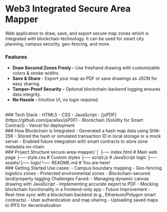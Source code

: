# Web3 Integrated Secure Area Mapper
Web application to draw, save, and export secure map zones which is integrated with blockchain technology. It can be used for smart city planning, campus security, geo-fencing, and more.
### Features
- **Draw Secured Zones Freely -** Use freehand drawing with customizable colors & stroke widths.
- **Save & Share -** Export your map as PDF or save drawings as JSON for easy sharing.
- **Tamper-Proof Security -** Optional blockchain-backend logging ensures data integrity.
- **No Hassle -** Intuitive UI, no login required.
<br/>
### Tech Stack
- HTML5
- CSS
- JavaScript
- [jsPDF](https://github.com/parallax/jsPDF)
- Blockchain (Solidity for Smart Contract)
- Vercel for deployment
<br/>
### How Blockchain is Integrated
- Generated a hash map data using SHA-256
- Stored the hash or simulated transaction ID in local storage or a mock server
- Enabled future integration with smart contracts to store zone metadata on-chain
  <br/>
### Project Structure
secure-area-mapper/ │ ├── index.html # Main web page ├── style.css # Custom styles ├── script.js # JavaScript logic ├── assets/├── logo/└── README.md # You are here!
<br/>
### Getting Started
Use cases:
- Campus boundary mapping
- Geo-fencing logistics zones
- Protected environmental zones
- Blockchain-secured land/property tagging
Challenges Faced:
- Managing dynamic canvas drawing with JavaScript
- Implementing accurate export to PDF
- Mocking blockchain functionality in a frontend-only app
- Future Improvement
- Real-time sync with a blockchain backend (e.g., Ethereum/Polygon smart contracts)
- User authentication and map sharing
- Uploading saved maps to IPFS for decentralization
